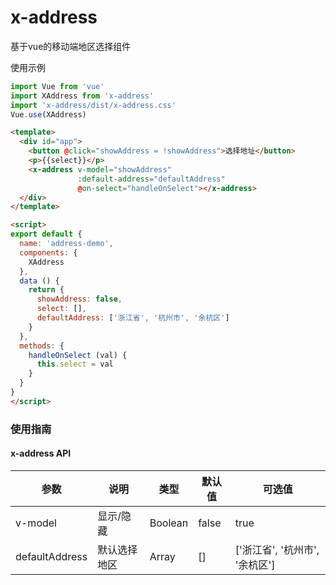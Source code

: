 # x-address
基于vue的移动端地区选择组件

使用示例
```javascript
import Vue from 'vue'
import XAddress from 'x-address'
import 'x-address/dist/x-address.css'
Vue.use(XAddress)
```

```html
<template>
  <div id="app">
    <button @click="showAddress = !showAddress">选择地址</button>
    <p>{{select}}</p>
    <x-address v-model="showAddress"
               :default-address="defaultAddress"
               @on-select="handleOnSelect"></x-address>
  </div>
</template>

<script>
export default {
  name: 'address-demo',
  components: {
    XAddress
  },
  data () {
    return {
      showAddress: false,
      select: [],
      defaultAddress: ['浙江省', '杭州市', '余杭区']
    }
  },
  methods: {
    handleOnSelect (val) {
      this.select = val
    }
  }
}
</script>

```

### 使用指南

#### x-address API

参数|说明|类型|默认值|可选值
-|-|-|-|-
| v-model | 显示/隐藏 | Boolean | false | true |
| defaultAddress | 默认选择地区 | Array | [] | ['浙江省', '杭州市', '余杭区'] |
